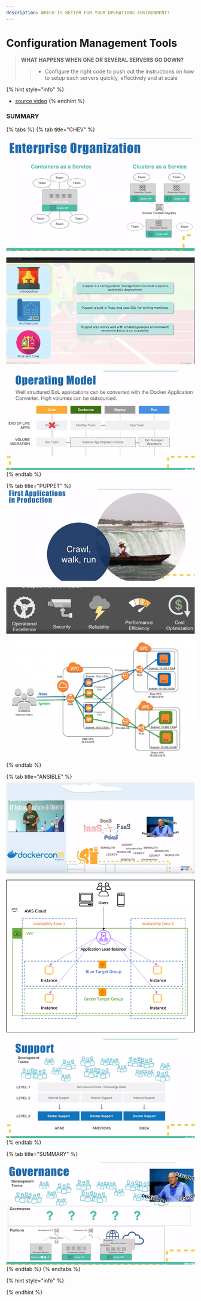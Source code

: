 ```yaml
---
description: WHICH IS BETTER FOR YOUR OPERATIONS ENVIRONMENT?
---
```


# Configuration Management Tools

> **WHAT HAPPENS WHEN ONE OR SEVERAL SERVERS GO DOWN?**
>
> > * Configure the right code to push out the instructions on how to setup each servers quickly, effectively and at scale

{% hint style="info" %}
* [source video](https://www.youtube.com/watch?v=_TVNCTK808I)
{% endhint %}

### **SUMMARY**

{% tabs %}
{% tab title="CHEV" %}






![CHEF](../../.gitbook/assets/image%20%281%29.png)

![](../../.gitbook/assets/image%20%2849%29.png)

![](../../.gitbook/assets/image%20%2814%29.png)
{% endtab %}

{% tab title="PUPPET" %}
![](../../.gitbook/assets/image%20%2854%29.png)



![](../../.gitbook/assets/image%20%2844%29.png)

![](../../.gitbook/assets/image%20%2819%29.png)
{% endtab %}

{% tab title="ANSIBLE" %}
![](../../.gitbook/assets/image%20%283%29.png)

![](../../.gitbook/assets/image%20%2829%29.png)

![](../../.gitbook/assets/image%20%2811%29.png)
{% endtab %}

{% tab title="SUMMARY" %}


![](../../.gitbook/assets/image.png)
{% endtab %}
{% endtabs %}



{% hint style="info" %}

{% endhint %}


